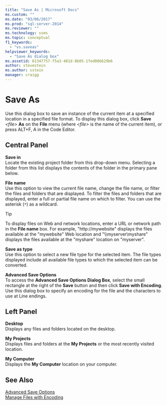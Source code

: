 ```yaml
---
title: "Save As | Microsoft Docs"
ms.custom: ""
ms.date: "03/06/2017"
ms.prod: "sql-server-2014"
ms.reviewer: ""
ms.technology: ssms
ms.topic: conceptual
f1_keywords: 
  - "vs.saveas"
helpviewer_keywords: 
  - "Save As dialog box"
ms.assetid: 61347757-f5a3-481d-8b05-1fed086629b6
author: stevestein
ms.author: sstein
manager: craigg
---
```

# Save As
  Use this dialog box to save an instance of the current item at a specified location in a specified file format. To display this dialog box, click **Save** *\<file>* **As** on the **File** menu (where *\<file>* is the name of the current item), or press ALT+F, A in the Code Editor.  
  
## Central Panel  
 **Save in**  
 Locate the existing project folder from this drop-down menu. Selecting a folder from this list displays the contents of the folder in the primary pane below.  
  
 **File name**  
 Use this option to view the current file name, change the file name, or filter the files and folders that are displayed. To filter the files and folders that are displayed, enter a full or partial file name on which to filter. You can use the asterisk (`*`) as a wildcard.  
  
> [!TIP]  
>  To display files on Web and network locations, enter a URL or network path in the **File name** box. For example, "http://mywebsite" displays the files available at the "mywebsite" Web location and "\\\myserver\myshare" displays the files available at the "myshare" location on "myserver".  
  
 **Save as type**  
 Use this option to select a new file type for the selected item. The file types displayed include all available file types to which the selected item can be converted.  
  
 **Advanced Save Options**  
 To access the **Advanced Save Options Dialog Box**, select the small rectangle at the right of the **Save** button and then click **Save with Encoding**. Use this dialog box to specify an encoding for the file and the characters to use at Line endings.  
  
## Left Panel  
 **Desktop**  
 Displays any files and folders located on the desktop.  
  
 **My Projects**  
 Displays files and folders at the **My Projects** or the most recently visited location.  
  
 **My Computer**  
 Displays the **My Computer** location on your computer.  
  
## See Also  
 [Advanced Save Options](advanced-save-options.md)   
 [Manage Files with Encoding](../solution/manage-files-with-encoding.md)  
  
  
